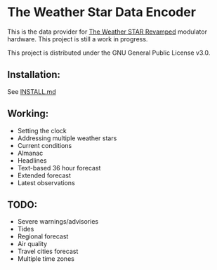 # The Weather Star Data Encoder
This is the data provider for [The Weather STAR Revamped](https://github.com/Jessecar96/wsjr-modulator) modulator hardware. This project is still a work in progress.

This project is distributed under the GNU General Public License v3.0.

## Installation:
See [INSTALL.md](INSTALL.md)

## Working:
- Setting the clock
- Addressing multiple weather stars
- Current conditions
- Almanac
- Headlines
- Text-based 36 hour forecast
- Extended forecast
- Latest observations

## TODO:
- Severe warnings/advisories
- Tides
- Regional forecast
- Air quality
- Travel cities forecast
- Multiple time zones
